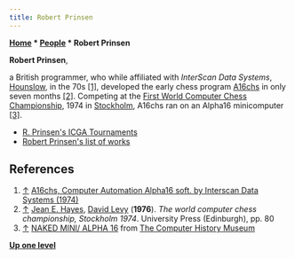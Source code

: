 ```yaml
---
title: Robert Prinsen
---
```

**[Home](Home "Home") \* [People](People "People") \* Robert Prinsen**


**Robert Prinsen**,  

a British programmer, who while affiliated with *InterScan Data Systems*, [Hounslow](https://en.wikipedia.org/wiki/Hounslow), in the 70s <a id="cite-note-1" href="#cite-ref-1">[1]</a>, developed the early chess program [A16chs](A16chs "A16chs") in only seven months 
<a id="cite-note-2" href="#cite-ref-2">[2]</a>. 
Competing at the [First World Computer Chess Championship](WCCC_1974 "WCCC 1974"), 1974 in [Stockholm](https://en.wikipedia.org/wiki/Stockholm), 
A16chs ran on an Alpha16 minicomputer <a id="cite-note-3" href="#cite-ref-3">[3]</a>. 






* [R. Prinsen's ICGA Tournaments](https://www.game-ai-forum.org/icga-tournaments/person.php?id=490)
* [Robert Prinsen's list of works](https://www.arcade-history.com/index.php?page=person&name=Robert+Prinsen)


## References


1. <a id="cite-ref-1" href="#cite-note-1">↑</a> [A16chs, Computer Automation Alpha16 soft. by Interscan Data Systems (1974)](https://www.arcade-history.com/?n=a16chs&page=detail&id=265913)
2. <a id="cite-ref-2" href="#cite-note-2">↑</a> [Jean E. Hayes](Jean_Hayes_Michie "Jean Hayes Michie"), [David Levy](David_Levy "David Levy") (**1976**). *The world computer chess championship, Stockholm 1974*. University Press (Edinburgh), pp. 80
3. <a id="cite-ref-3" href="#cite-note-3">↑</a> [NAKED MINI/ ALPHA 16](https://www.computerhistory.org/collections/catalog/102646111) from [The Computer History Museum](The_Computer_History_Museum "The Computer History Museum")

**[Up one level](People "People")**







 
